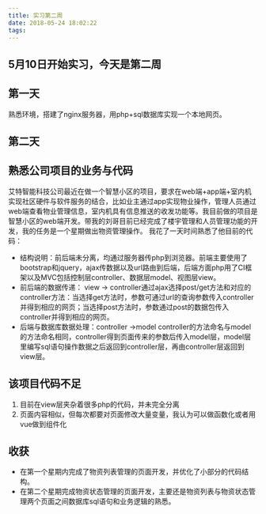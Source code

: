 ```yaml
---
title: 实习第二周
date: 2018-05-24 18:02:22
tags:
---
```

## 5月10日开始实习，今天是第二周
## 第一天
熟悉环境，搭建了nginx服务器，用php+sql数据库实现一个本地网页。
## 第二天
## 熟悉公司项目的业务与代码
艾特智能科技公司最近在做一个智慧小区的项目，要求在web端+app端+室内机实现社区硬件与软件服务的结合，比如业主通过app实现物业操作，管理人员通过web端查看物业管理信息，室内机具有信息推送的收发功能等。我目前做的项目是智慧小区的web端开发。带我的刘哥目前已经完成了楼宇管理和人员管理功能的开发，我的任务是一个星期做出物资管理操作。
我花了一天时间熟悉了他目前的代码：
- 结构说明：前后端未分离，均通过服务器传php到浏览器。前端主要使用了bootstrap和jquery，ajax传数据以及url路由到后端，后端方面php用了CI框架以及MVC包括控制层controller、数据层model、视图层view。
- 前后端的数据传递： view -> controller通过ajax选择post/get方法和对应的controller方法：当选择get方法时，参数可通过url的查询参数传入controller并得到相应的网页；当选择post方法时，参数通过post的数据包传入controller并得到相应的网页。
- 后端与数据库数据处理：controller ->model controller的方法命名与model的方法命名相同，controller得到页面传来的参数后传入model层，model层里编写sql语句操作数据之后返回到controller层，再由controller层返回到view层。

## 该项目代码不足
1. 目前在view层夹杂着很多php的代码，并未完全分离
2. 页面内容相似，但每次都要对页面修改大量变量，我认为可以做函数化或者用vue做到组件化

## 收获
- 在第一个星期内完成了物资列表管理的页面开发，并优化了小部分的代码结构。
- 在第二个星期完成物资状态管理的页面开发，主要还是物资列表与物资状态管理两个页面之间数据库sql语句和业务逻辑的熟悉。